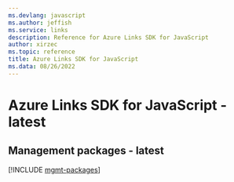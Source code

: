 ```yaml
---
ms.devlang: javascript
ms.author: jeffish
ms.service: links
description: Reference for Azure Links SDK for JavaScript
author: xirzec
ms.topic: reference
title: Azure Links SDK for JavaScript
ms.data: 08/26/2022
---
```

# Azure Links SDK for JavaScript - latest

## Management packages - latest
[!INCLUDE [mgmt-packages](links-mgmt-index.md)]